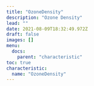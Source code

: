 ```yaml
---
title: "OzoneDensity"
description: "Ozone Density"
lead: ""
date: 2021-08-09T18:32:49.972Z
draft: false
images: []
menu:
  docs:
    parent: "characteristic"
toc: true
characteristic:
  name: "OzoneDensity"
---
```


